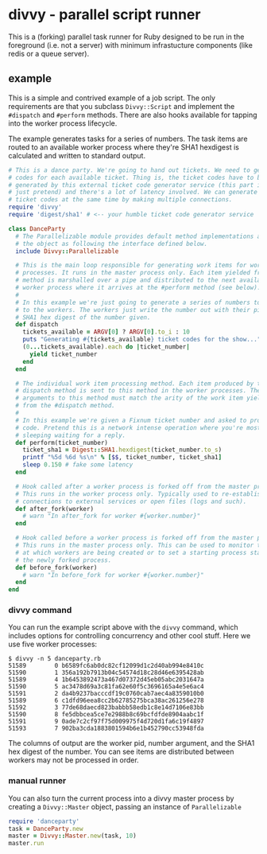divvy - parallel script runner
=============================

This is a (forking) parallel task runner for Ruby designed to be run in the
foreground (i.e. not a server) with minimum infrastucture components (like redis
or a queue server).

## example

This is a simple and contrived example of a job script. The only requirements
are that you subclass `Divvy::Script` and implement the `#dispatch` and
`#perform` methods. There are also hooks available for tapping into the worker
process lifecycle.

The example generates tasks for a series of numbers. The task items are routed
to an available worker process where they're SHA1 hexdigest is calculated and
written to standard output.

``` ruby
# This is a dance party. We're going to hand out tickets. We need to generate
# codes for each available ticket. Thing is, the ticket codes have to be
# generated by this external ticket code generator service (this part is
# just pretend) and there's a lot of latency involved. We can generate multiple
# ticket codes at the same time by making multiple connections.
require 'divvy'
require 'digest/sha1' # <-- your humble ticket code generator service

class DanceParty
  # The Parallelizable module provides default method implementations and marks
  # the object as following the interface defined below.
  include Divvy::Parallelizable

  # This is the main loop responsible for generating work items for worker
  # processes. It runs in the master process only. Each item yielded from this
  # method is marshalled over a pipe and distributed to the next available
  # worker process where it arrives at the #perform method (see below).
  #
  # In this example we're just going to generate a series of numbers to pass
  # to the workers. The workers just write the number out with their pid and the
  # SHA1 hex digest of the number given.
  def dispatch
    tickets_available = ARGV[0] ? ARGV[0].to_i : 10
    puts "Generating #{tickets_available} ticket codes for the show..."
    (0...tickets_available).each do |ticket_number|
      yield ticket_number
    end
  end

  # The individual work item processing method. Each item produced by the
  # dispatch method is sent to this method in the worker processes. The
  # arguments to this method must match the arity of the work item yielded
  # from the #dispatch method.
  #
  # In this example we're given a Fixnum ticket number and asked to produce a
  # code. Pretend this is a network intense operation where you're mostly
  # sleeping waiting for a reply.
  def perform(ticket_number)
    ticket_sha1 = Digest::SHA1.hexdigest(ticket_number.to_s)
    printf "%5d %6d %s\n" % [$$, ticket_number, ticket_sha1]
    sleep 0.150 # fake some latency
  end

  # Hook called after a worker process is forked off from the master process.
  # This runs in the worker process only. Typically used to re-establish
  # connections to external services or open files (logs and such).
  def after_fork(worker)
    # warn "In after_fork for worker #{worker.number}"
  end

  # Hook called before a worker process is forked off from the master process.
  # This runs in the master process only. This can be used to monitor the rate
  # at which workers are being created or to set a starting process state for
  # the newly forked process.
  def before_fork(worker)
    # warn "In before_fork for worker #{worker.number}"
  end
end
```

### divvy command

You can run the example script above with the `divvy` command, which includes
options for controlling concurrency and other cool stuff. Here we use five
worker processes:

```
$ divvy -n 5 danceparty.rb
51589        0 b6589fc6ab0dc82cf12099d1c2d40ab994e8410c
51590        1 356a192b7913b04c54574d18c28d46e6395428ab
51589        4 1b6453892473a467d07372d45eb05abc2031647a
51590        5 ac3478d69a3c81fa62e60f5c3696165a4e5e6ac4
51591        2 da4b9237bacccdf19c0760cab7aec4a8359010b0
51589        6 c1dfd96eea8cc2b62785275bca38ac261256e278
51592        3 77de68daecd823babbb58edb1c8e14d7106e83bb
51590        8 fe5dbbcea5ce7e2988b8c69bcfdfde8904aabc1f
51591        9 0ade7c2cf97f75d009975f4d720d1fa6c19f4897
51593        7 902ba3cda1883801594b6e1b452790cc53948fda
```

The columns of output are the worker pid, number argument, and the SHA1 hex
digest of the number. You can see items are distributed between workers may not
be processed in order.

### manual runner

You can also turn the current process into a divvy master process by creating a
`Divvy::Master` object, passing an instance of `Parallelizable`

``` ruby
require 'danceparty'
task = DanceParty.new
master = Divvy::Master.new(task, 10)
master.run
```
